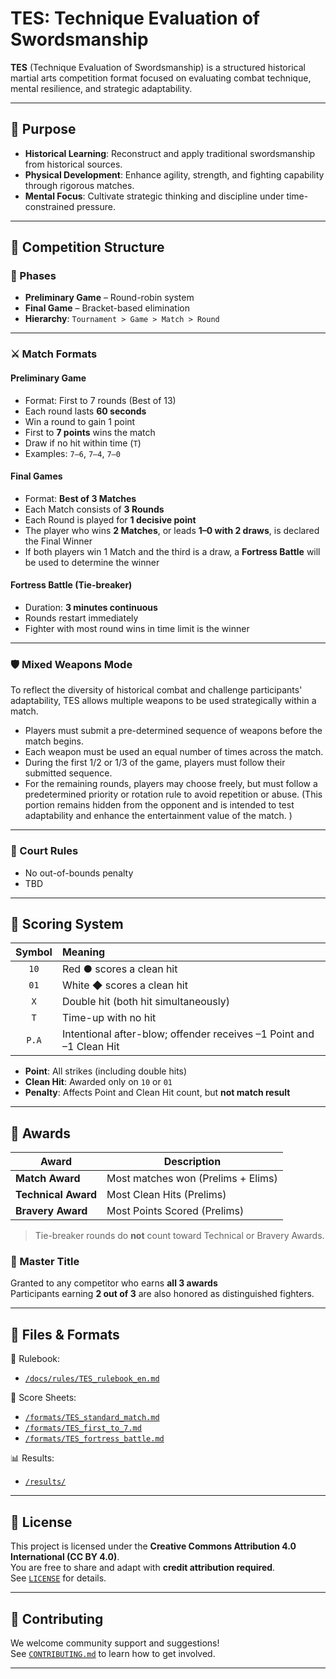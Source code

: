 # TES: Technique Evaluation of Swordsmanship

**TES** (Technique Evaluation of Swordsmanship) is a structured historical martial arts competition format focused on evaluating combat technique, mental resilience, and strategic adaptability.

---

## 📜 Purpose

- **Historical Learning**: Reconstruct and apply traditional swordsmanship from historical sources.
- **Physical Development**: Enhance agility, strength, and fighting capability through rigorous matches.
- **Mental Focus**: Cultivate strategic thinking and discipline under time-constrained pressure.

---

## 🏩️ Competition Structure

### 🎯 Phases

- **Preliminary Game** – Round-robin system  
- **Final Game** – Bracket-based elimination  
- **Hierarchy**: `Tournament > Game > Match > Round`

---

### ⚔️ Match Formats

#### Preliminary Game

- Format: First to 7 rounds (Best of 13)
- Each round lasts **60 seconds**
- Win a round to gain 1 point
- First to **7 points** wins the match
- Draw if no hit within time (`T`)
- Examples: `7–6`, `7–4`, `7–0`

#### Final Games

- Format: **Best of 3 Matches**
- Each Match consists of **3 Rounds**
- Each Round is played for **1 decisive point** 
- The player who wins **2 Matches**, or leads **1–0 with 2 draws**, is declared the Final Winner
- If both players win 1 Match and the third is a draw, a **Fortress Battle** will be used to determine the winner

#### Fortress Battle (Tie-breaker)

- Duration: **3 minutes continuous**
- Rounds restart immediately
- Fighter with most round wins in time limit is the winner

---

### 🛡️ Mixed Weapons Mode
To reflect the diversity of historical combat and challenge participants' adaptability, TES allows multiple weapons to be used strategically within a match.

- Players must submit a pre-determined sequence of weapons before the match begins.
- Each weapon must be used an equal number of times across the match.
- During the first 1/2 or 1/3 of the game, players must follow their submitted sequence.
- For the remaining rounds, players may choose freely, but must follow a predetermined priority or rotation rule to avoid repetition or abuse.
(This portion remains hidden from the opponent and is intended to test adaptability and enhance the entertainment value of the match.
)
---

### 🧽 Court Rules

- No out-of-bounds penalty
- TBD
---

## 🧾 Scoring System

| Symbol | Meaning |
|:------:|:--------|
| `10`   | Red ● scores a clean hit |
| `01`   | White ◆ scores a clean hit |
| `X`    | Double hit (both hit simultaneously) |
| `T`    | Time-up with no hit |
| `P.A`  | Intentional after-blow; offender receives –1 Point and –1 Clean Hit |

- **Point**: All strikes (including double hits)
- **Clean Hit**: Awarded only on `10` or `01`
- **Penalty**: Affects Point and Clean Hit count, but **not match result**

---

## 🏅 Awards

| Award            | Description |
|------------------|-------------|
| **Match Award**  | Most matches won (Prelims + Elims) |
| **Technical Award** | Most Clean Hits (Prelims) |
| **Bravery Award**   | Most Points Scored (Prelims) |

> Tie-breaker rounds do **not** count toward Technical or Bravery Awards.

### 👑 Master Title

Granted to any competitor who earns **all 3 awards**  
Participants earning **2 out of 3** are also honored as distinguished fighters.

---

## 📂 Files & Formats

📄 Rulebook:  
- [`/docs/rules/TES_rulebook_en.md`](docs/rules/TES_rulebook_en.md)

📄 Score Sheets:  
- [`/formats/TES_standard_match.md`](formats/TES_standard_match.md)  
- [`/formats/TES_first_to_7.md`](formats/TES_first_to_7.md)  
- [`/formats/TES_fortress_battle.md`](formats/TES_fortress_battle.md)

📊 Results:  
- [`/results/`](results/)

---

## 🪪 License

This project is licensed under the **Creative Commons Attribution 4.0 International (CC BY 4.0)**.  
You are free to share and adapt with **credit attribution required**.  
See [`LICENSE`](LICENSE) for details.

---

## 🤝 Contributing

We welcome community support and suggestions!  
See [`CONTRIBUTING.md`](CONTRIBUTING.md) to learn how to get involved.

---

